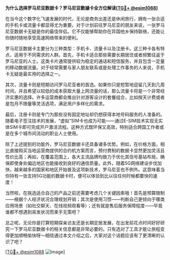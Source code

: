 **为什么选择罗马尼亚数据卡？罗马尼亚數據卡全方位解读[[TG💪+ @esim1088](https://t.me/s/esim1088)]**

在当今这个数字化飞速发展的时代，无论是商务出差还是休闲旅行，拥有一张合适的手机卡或流量卡都显得尤为重要。对于计划前往罗马尼亚的朋友来说，一张罗马尼亚数据卡无疑是你的最佳伴侣。它不仅能够帮助你在异国他乡保持联络，还能让你随时随地享受高速网络带来的便利。

罗马尼亚数据卡主要分为三种类型：手机卡、流量卡以及注册卡。这三种卡各有特点，适用于不同需求的人群。首先，手机卡适合那些需要长期居住或者频繁往返于罗马尼亚的人士。这类卡片通常提供较为稳定的通话和短信服务，并且包含一定量的移动数据流量。对于经常需要与家人朋友联系或是处理工作事务的人来说，手机卡无疑是最实用的选择之一。

其次，流量卡则是短期访问罗马尼亚者的首选。如果你只是短暂地逗留几天到几周时间，并且希望以较低的成本获取大量上网流量的话，那么流量卡将是一个非常经济实惠的选择。许多运营商都会推出针对游客设计的套餐组合，比如按天计费或者是包月不限量等灵活选项，满足用户多样化的需求。

最后，注册卡则是专门为那些没有固定地址却仍想获得本地号码服务的人准备的。随着电子签注技术的发展，“虚拟”SIM卡也成为可能——通过E-SIM技术实现无实体SIM卡即可完成开户激活流程。这种方式既环保又高效，特别适合跨国工作者或是在多个城市间流动的职业人士使用。

除了上述提到的功能外，罗马尼亚数据卡还具备诸多优势。例如，在价格方面，相比直接购买当地运营商提供的合约机方案而言，预付费制的数据卡显然更加灵活且性价比高；再如，在覆盖范围上，各大主流品牌均致力于优化其信号基站布局，确保即使身处偏远地区也能接收到良好的通信质量。此外，随着5G网络建设步伐加快，越来越多的国家和地区开始普及这项新技术，罗马尼亚也不例外。这意味着当你持有一张支持5G功能的数据卡时，便可以体验到比以往任何时候都要快的速度！

当然啦，在挑选适合自己的产品之前还需要考虑几个关键因素哦！首先是预算限制——根据个人经济状况合理规划开销；其次是使用习惯——判断自己更倾向于哪类应用场景（如社交聊天、在线视频观看等）；还有就是售后服务保障程度——毕竟谁都不想遇到突发状况而束手无策吧？

总之呢，无论你是打算短期探亲访友还是长期定居发展，在出发前花点时间好好研究一下罗马尼亚数据卡的相关信息都是非常必要的。只有选对了工具才能让旅程变得更加顺畅愉快呀～相信通过本文介绍之后，大家对这个话题应该有了更清晰的认识了吧？

[[TG💪+ @esim1088](https://t.me/s/esim1088) ![Image](https://i.postimg.cc/4NQfJmqS/Snipaste-2025-05-13-00-14-12.png)]
